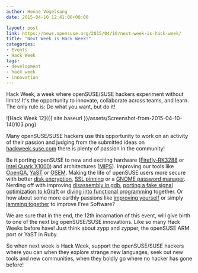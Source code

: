 ```yaml
---
author: Henne Vogelsang
date: 2015-04-10 12:41:06+00:00

layout: post
link: https://news.opensuse.org/2015/04/10/next-week-is-hack-week/
title: "Next Week is Hack Week!"
categories:
- Events
- Hack Week
tags:
- development
- hack week
- innovation
---
```

Hack Week, a week where openSUSE/SUSE hackers experiment without limits! It's the opportunity to innovate, collaborate across teams, and learn. The only rule is: Do what you want, but do it!

![Hack Week 12]({{ site.baseurl }}/assets/Screenshot-from-2015-04-10-140103.png)

Many openSUSE/SUSE hackers use this opportunity to work on an activity of their passion and judging from the submitted ideas on [hackweek.suse.com](http://hackweek.suse.com) there is plenty of passion in the community!

Be it porting openSUSE to new and exciting hardware ([Firefly-RK3288](https://hackweek.suse.com/12/projects/644) or [Intel Quark X1000](https://hackweek.suse.com/12/projects/928)) and architectures ([MIPS](https://hackweek.suse.com/12/projects/936)). Improving our tools like [OpenQA](https://hackweek.suse.com/12/projects/934), [YaST](https://hackweek.suse.com/12/projects/804) or [OSEM](https://hackweek.suse.com/12/projects/838). Making the life of openSUSE users more secure with better [disk encryption](https://hackweek.suse.com/12/projects/830), [SSL pinning](https://hackweek.suse.com/12/projects/850) or a [GNOME password manager](https://hackweek.suse.com/12/projects/746). Nerding off with improving [disassembly in gdb,](https://hackweek.suse.com/12/projects/894) [porting a fake signal optimization to kGraft](https://hackweek.suse.com/12/projects/876) or [diving into functional programming](https://hackweek.suse.com/12/projects/382) together. Or how about some more earthly passions like [improving yourself](https://hackweek.suse.com/12/projects/524) or simply [jamming together](https://hackweek.suse.com/12/projects/252) to improve Free Software?

We are sure that in the end, the 12th incarnation of this event, will give birth to one of the next big openSUSE/SUSE innovations. Like so many Hack Weeks before have! Just think about zypp and zypper, the openSUSE ARM port or YaST in Ruby.

So when next week is Hack Week, support the openSUSE/SUSE hackers where you can when they explore strange new languages, seek out new tools and new communities, when they boldly go where no hacker has gone before!		
